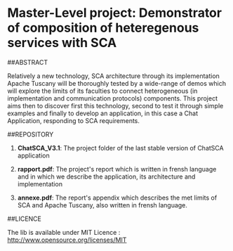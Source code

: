        
**Master-Level project:**
Demonstrator of composition of heteregenous services with SCA
=============================================================

##ABSTRACT

Relatively a new technology, SCA architecture through its 
implementation Apache Tuscany will be thoroughly tested by 
a wide-range of demos which will explore the limits of its 
faculties to connect heterogeneous (in implementation and 
communication protocols) components.  This project aims then to 
discover first this technology, second to test it through simple
examples and finally to develop an application, in this case a 
Chat Application, responding to SCA requirements. 

##REPOSITORY

1) **ChatSCA_V3.1**: The project folder of the last stable version
                 of ChatSCA application
                 
2) **rapport.pdf**:  The project's report which is written in frensh
                 language and in which we describe the application,
                 its architecture and implementation
          
3) **annexe.pdf**:   The report's appendix which describes the met 
                 limits of SCA and Apache Tuscany, also written
                 in frensh language.
                 
                 
##LICENCE

The lib is available under MIT Licence :
http://www.opensource.org/licenses/MIT

                 
